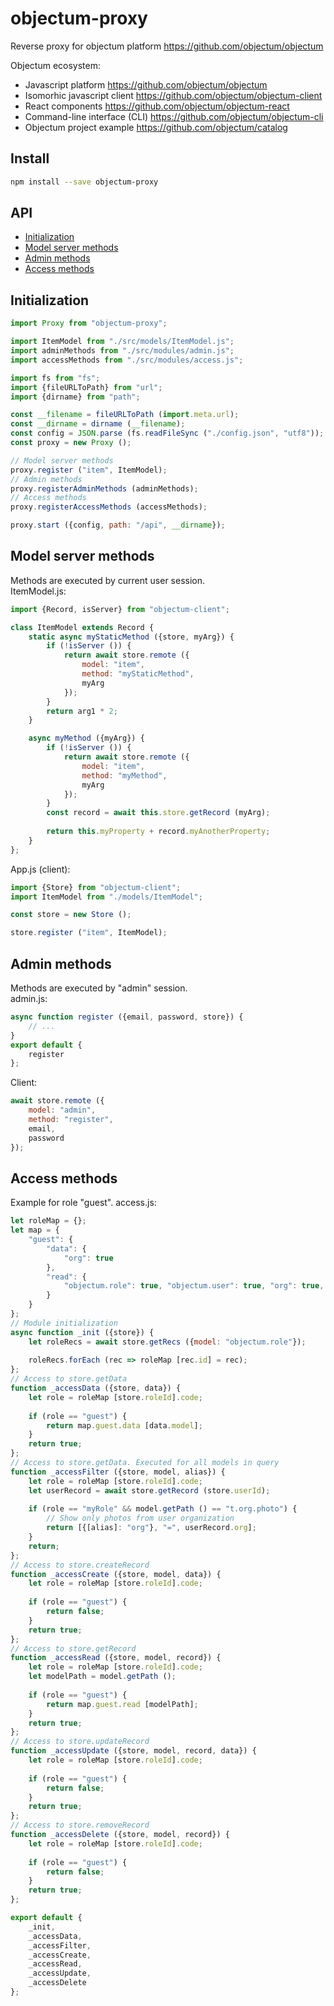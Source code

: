 # objectum-proxy
Reverse proxy for objectum platform https://github.com/objectum/objectum 

Objectum ecosystem:
* Javascript platform https://github.com/objectum/objectum  
* Isomorhic javascript client https://github.com/objectum/objectum-client  
* React components https://github.com/objectum/objectum-react  
* Command-line interface (CLI) https://github.com/objectum/objectum-cli  
* Objectum project example https://github.com/objectum/catalog 

## Install
```bash
npm install --save objectum-proxy
```

## API
* [Initialization](#init)  
* [Model server methods](#modelServerMethods)
* [Admin methods](#adminMethods)
* [Access methods](#accessMethods)

<a name="init" />

## Initialization
```js
import Proxy from "objectum-proxy";

import ItemModel from "./src/models/ItemModel.js";
import adminMethods from "./src/modules/admin.js";
import accessMethods from "./src/modules/access.js";

import fs from "fs";
import {fileURLToPath} from "url";
import {dirname} from "path";

const __filename = fileURLToPath (import.meta.url);
const __dirname = dirname (__filename);
const config = JSON.parse (fs.readFileSync ("./config.json", "utf8"));
const proxy = new Proxy ();

// Model server methods
proxy.register ("item", ItemModel);
// Admin methods
proxy.registerAdminMethods (adminMethods);
// Access methods
proxy.registerAccessMethods (accessMethods);

proxy.start ({config, path: "/api", __dirname});
```

<a name="modelServerMethods" />

## Model server methods
Methods are executed by current user session.  
ItemModel.js:
```js
import {Record, isServer} from "objectum-client";

class ItemModel extends Record {
    static async myStaticMethod ({store, myArg}) {
        if (!isServer ()) {
            return await store.remote ({
                model: "item",
                method: "myStaticMethod",
                myArg
            });
        }
        return arg1 * 2;
    }

    async myMethod ({myArg}) {
        if (!isServer ()) {
            return await store.remote ({
                model: "item",
                method: "myMethod",
                myArg
            });
        }
        const record = await this.store.getRecord (myArg);
 
        return this.myProperty + record.myAnotherProperty;
    }
};
```
App.js (client):
```js
import {Store} from "objectum-client";
import ItemModel from "./models/ItemModel";

const store = new Store ();

store.register ("item", ItemModel);
```

<a name="adminMethods" />

## Admin methods
Methods are executed by "admin" session.  
admin.js:
```js
async function register ({email, password, store}) {
    // ...
}
export default {
    register
};
```
Client:
```js
await store.remote ({
    model: "admin",
    method: "register",
    email, 
    password
});
```

<a name="accessMethods" />

## Access methods
Example for role "guest". access.js:
```js
let roleMap = {};
let map = {
    "guest": {
        "data": {
            "org": true
        },
        "read": {
            "objectum.role": true, "objectum.user": true, "org": true, "t.org.photo": true
        }
    }
};
// Module initialization
async function _init ({store}) {
    let roleRecs = await store.getRecs ({model: "objectum.role"});
    
    roleRecs.forEach (rec => roleMap [rec.id] = rec);
};
// Access to store.getData
function _accessData ({store, data}) {
    let role = roleMap [store.roleId].code;
    
    if (role == "guest") {
        return map.guest.data [data.model];
    }
    return true;
};
// Access to store.getData. Executed for all models in query
function _accessFilter ({store, model, alias}) {
    let role = roleMap [store.roleId].code;
    let userRecord = await store.getRecord (store.userId); 
    
    if (role == "myRole" && model.getPath () == "t.org.photo") {
        // Show only photos from user organization
        return [{[alias]: "org"}, "=", userRecord.org];
    }
    return;
};
// Access to store.createRecord
function _accessCreate ({store, model, data}) {
    let role = roleMap [store.roleId].code;
    
    if (role == "guest") {
        return false;
    }
    return true;
};
// Access to store.getRecord
function _accessRead ({store, model, record}) {
    let role = roleMap [store.roleId].code;
    let modelPath = model.getPath ();
    
    if (role == "guest") {
        return map.guest.read [modelPath];
    }
    return true;
};
// Access to store.updateRecord
function _accessUpdate ({store, model, record, data}) {
    let role = roleMap [store.roleId].code;
    
    if (role == "guest") {
        return false;
    }
    return true;
};
// Access to store.removeRecord
function _accessDelete ({store, model, record}) {
    let role = roleMap [store.roleId].code;
    
    if (role == "guest") {
        return false;
    }
    return true;
};

export default {
    _init,
    _accessData,
    _accessFilter,
    _accessCreate,
    _accessRead,
    _accessUpdate,
    _accessDelete
};
```
